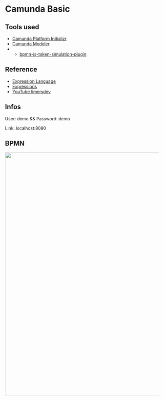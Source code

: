 # Camunda Basic

## Tools used
- [Camunda Platform Initializr](https://start.camunda.com/)
- [Camunda Modeler](https://camunda.com/download/modeler/)
- - [bpmn-js-token-simulation-plugin](https://github.com/bpmn-io/bpmn-js-token-simulation-plugin)

## Reference
- [Expression Language](https://docs.camunda.org/manual/7.16/user-guide/process-engine/expression-language/)
- [Expressions](https://docs.camunda.io/docs/components/concepts/expressions/)
- [YouTube limersdev](https://www.youtube.com/watch?v=Sw3ljynH6Fs)

## Infos
User: demo &&
Password: demo

Link: localhost:8080

## BPMN

<p align="center">
    <img src="https://github.com/MainDuelo/Java-examples/tree/master/Camunda/Basic/src/main/resources/phrase_upper_or_lower_case.PNG?raw=true" width="800">
  </a>
</p>